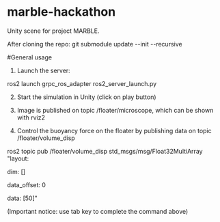 # marble-hackathon

Unity scene for project MARBLE.

After cloning the repo: git submodule update --init --recursive 

#General usage 

1) Launch the server: 

ros2 launch grpc_ros_adapter ros2_server_launch.py 

2) Start the simulation in Unity (click on play button) 

3) Image is published on topic /floater/microscope, which can be shown with rviz2 

4) Control the buoyancy force on the floater by publishing data on topic /floater/volume_disp 
  
  ros2 topic pub /floater/volume_disp std_msgs/msg/Float32MultiArray "layout: 

  dim: [] 

  data_offset: 0 

  data: [50]" 

(Important notice: use tab key to complete the command above) 

